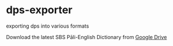 # dps-exporter
exporting dps into various formats

Download the latest SBS Pāli-English Dictionary from [Google Drive](https://drive.google.com/drive/folders/19SVCKruPufQkwNkKAtbjTZCOb9vLzH8j?usp=sharing)
